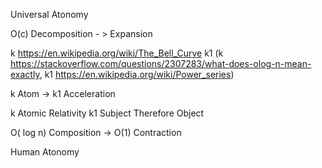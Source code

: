 Universal Atonomy

O(c) Decomposition - > Expansion

k https://en.wikipedia.org/wiki/The_Bell_Curve
k1 (k https://stackoverflow.com/questions/2307283/what-does-olog-n-mean-exactly, k1 https://en.wikipedia.org/wiki/Power_series)

k Atom -> k1 Acceleration

k Atomic Relativity
k1 Subject Therefore Object

O( log n) Composition -> O(1) Contraction

Human Atonomy

